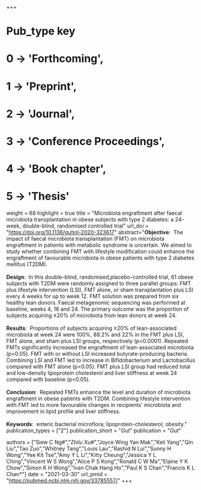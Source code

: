 +++
# Pub_type key
# 0 -> 'Forthcoming',
# 1 -> 'Preprint',
# 2 -> 'Journal',
# 3 -> 'Conference Proceedings',
# 4 -> 'Book chapter',
# 5 -> 'Thesis'

weight = 68
highlight = true
title = "Microbiota engraftment after faecal microbiota transplantation in obese subjects with type 2 diabetes: a 24-week, double-blind, randomised controlled trial"
url_doi = "https://doi.org/10.1136/gutjnl-2020-323617"
abstract="**Objective**: &nbsp;The impact of faecal microbiota transplantation (FMT) on microbiota engraftment in patients with metabolic syndrome is uncertain. We aimed to study whether combining FMT with lifestyle modification could enhance the engraftment of favourable microbiota in obese patients with type 2 diabetes mellitus (T2DM).<br><br>**Design**: &nbsp;In this double-blind, randomised,placebo-controlled trial, 61 obese subjects with T2DM were randomly assigned to three parallel groups: FMT plus lifestyle intervention (LSI), FMT alone, or sham transplantation plus LSI every 4 weeks for up to week 12. FMT solution was prepared from six healthy lean donors. Faecal metagenomic sequencing was performed at baseline, weeks 4, 16 and 24. The primary outcome was the proportion of subjects acquiring ≥20% of microbiota from lean donors at week 24.<br><br>**Results**: &nbsp;Proportions of subjects acquiring ≥20% of lean-associated microbiota at week 24 were 100%, 88.2% and 22% in the FMT plus LSI, FMT alone, and sham plus LSI groups, respectively (p<0.0001). Repeated FMTs significantly increased the engraftment of lean-associated microbiota (p<0.05). FMT with or without LSI increased butyrate-producing bacteria. Combining LSI and FMT led to increase in Bifidobacterium and Lactobacillus compared with FMT alone (p<0.05). FMT plus LSI group had reduced total and low-density lipoprotein cholesterol and liver stiffness at week 24 compared with baseline (p<0.05).<br><br>**Conclusion**: &nbsp;Repeated FMTs enhance the level and duration of microbiota engraftment in obese patients with T2DM. Combining lifestyle intervention with FMT led to more favourable changes in recipients' microbiota and improvement in lipid profile and liver stiffness.<br><br>**Keywords**: &nbsp;enteric bacterial microflora; lipoprotein-cholesterol; obesity."
publication_types = ["2"]
publication_short = "*Gut*"
publication = "*Gut*"

authors = ["Siew C Ng#","Zhilu Xu#","Joyce Wing Yan Mak","Keli Yang","Qin Liu","Tao Zuo","Whitney Tang","Louis Lau","Rashid N Lui","Sunny H Wong","Yee Kit Tse","Amy Y L Li","Kitty Cheung","Jessica Y L Ching","Vincent W S Wong","Alice P S Kong","Ronald C W Ma","Elaine Y K Chow","Simon K H Wong","Ivan Chak Hang Ho","Paul K S Chan","Francis K L Chan*"]
date = "2021-03-30"
url_pmid = "https://pubmed.ncbi.nlm.nih.gov/33785557/"
+++
